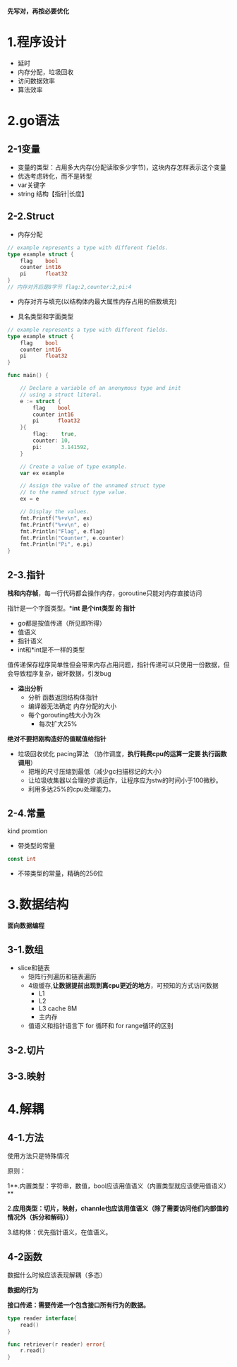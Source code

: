 **先写对，再按必要优化**

# 1.程序设计

- 延时
- 内存分配，垃圾回收
- 访问数据效率
- 算法效率

# 2.go语法

## 2-1变量

- 变量的类型：占用多大内存(分配读取多少字节)，这块内存怎样表示这个变量
- 优选考虑转化，而不是转型
- var关键字
- string 结构【指针|长度】

## 2-2.Struct

- 内存分配

```GO
// example represents a type with different fields.
type example struct {
	flag    bool
	counter int16
	pi      float32
}
// 内存对齐后是8字节 flag:2,counter:2,pi:4
```

- 内存对齐与填充(以结构体内最大属性内存占用的倍数填充)

- 具名类型和字面类型

```go
// example represents a type with different fields.
type example struct {
	flag    bool
	counter int16
	pi      float32
}

func main() {

	// Declare a variable of an anonymous type and init
	// using a struct literal.
	e := struct {
		flag    bool
		counter int16
		pi      float32
	}{
		flag:    true,
		counter: 10,
		pi:      3.141592,
	}

	// Create a value of type example.
	var ex example

	// Assign the value of the unnamed struct type
	// to the named struct type value.
	ex = e

	// Display the values.
	fmt.Printf("%+v\n", ex)
	fmt.Printf("%+v\n", e)
	fmt.Println("Flag", e.flag)
	fmt.Println("Counter", e.counter)
	fmt.Println("Pi", e.pi)
}
```

## 2-3.指针

**栈和内存帧**，每一行代码都会操作内存，goroutine只能对内存直接访问

指针是一个字面类型。***int 是个int类型 的 指针**

- go都是按值传递（所见即所得）
- 值语义
- 指针语义
- int和*int是不一样的类型

值传递保存程序简单性但会带来内存占用问题，指针传递可以只使用一份数据，但会导致程序复杂，破坏数据，引发bug

- **溢出分析**
  - 分析 函数返回结构体指针
  - 编译器无法确定 内存分配的大小
  - 每个gorouting栈大小为2k
    - 每次扩大25%

**绝对不要把刚构造好的值赋值给指针**

- 垃圾回收优化 pacing算法 （协作调度，**执行耗费cpu的运算一定要 执行函数调用**）
  - 把堆的尺寸压缩到最低（减少gc扫描标记的大小）
  - 让垃圾收集器以合理的步调运作，让程序应为stw的时间小于100微秒。
  - 利用多达25%的cpu处理能力。

## 2-4.常量

kind promtion 

- 带类型的常量 

```go
const int 
```



- 不带类型的常量，精确的256位



# 3.数据结构

**面向数据编程**

## 3-1.数组

- slice和链表
  - 矩阵行列遍历和链表遍历
  - 4级缓存,**让数据提前出现到离cpu更近的地方**，可预知的方式访问数据
    - L1
    - L2
    - L3  cache 8M
    - 主内存
  - 值语义和指针语言下 for 循环和 for range循环的区别

## 3-2.切片

 



## 3-3.映射



# 4.解耦

## 4-1.方法

使用方法只是特殊情况

原则：

1**.内置类型：字符串，数值，bool应该用值语义（内置类型就应该使用值语义）**

2.**应用类型：切片，映射，channle也应该用值语义（除了需要访问他们内部值的情况外（拆分和解码））**

3.结构体：优先指针语义，在值语义。





## 4-2函数

数据什么时候应该表现解耦（多态）

**数据的行为**

**接口传递：需要传递一个包含接口所有行为的数据。**

```go
type reader interface{
	read()
}

func retriever(r reader) error{
	r.read()
}
```

